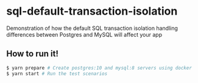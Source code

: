# sql-default-transaction-isolation
Demonstration of how the default SQL transaction isolation handling differences between Postgres and MySQL will affect your app

## How to run it!

```sh
$ yarn prepare # Create postgres:10 and mysql:8 servers using docker
$ yarn start # Run the test scenarios
```
